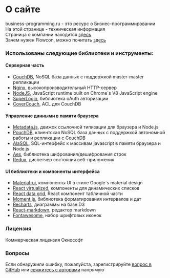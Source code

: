 # О сайте
business-programming.ru - это ресурс о Бизнес-программировании  
На этой странице - техническая информация  
Страница о компании находится <a href="/articles/about-company" title="О компании">здесь</a>  
Зачем нужен Flowcon, можно почитать <a href="/articles/flowcon-readme" title="Зачем нужен Flowcon">здесь</a>

### Использованы следующие библиотеки и инструменты:

#### Серверная часть
- [CouchDB](http://couchdb.apache.org/), NoSQL база данных с поддержкой master-master репликации
- [Nginx](http://nginx.org/ru/), высокопроизводительный HTTP-сервер
- [NodeJS](https://nodejs.org/en/), JavaScript runtime built on Chrome`s V8 JavaScript engine
- [SuperLogin](https://github.com/colinskow/superlogin), библиотека oAuth авторизации
- [CoverCouch](https://github.com/ermouth/covercouch), ACL для CouchDB

#### Управление данными в памяти браузера
- [Metadata.js](https://github.com/oknosoft/metadata.js/tree/develop/packages), движок ссылочной типизации для браузера и Node.js
- [PouchDB](https://pouchdb.com/), клиентская NoSQL база данных с поддержкой автономной работы и репликации с CouchDB
- [AlaSQL](https://github.com/agershun/alasql), SQL-интерфейс к массивам javascript в памяти браузера и Node.js
- [Aes](http://www.movable-type.co.uk/scripts/aes.html), библиотека шифрования/дешифрования строк
- [Redux](https://github.com/reactjs/redux), диспетчер состояния веб-приложения

#### UI библиотеки и компоненты интерфейса
- [Material-ui](https://material-ui-next.com/), компоненты UI в стиле Google`s material design
- [React virtualized](https://github.com/bvaughn/react-virtualized), компоненты для динамических списков
- [React data grid](https://github.com/adazzle/react-data-grid), React компонент табличной части
- [Moment.js](http://momentjs.com/), библиотека форматирования интервалов и дат
- [Recharts](https://github.com/recharts/recharts), диаграммы на базе D3
- [React-markdown](https://github.com/OpusCapita/react-markdown), редактор markdown
- [Fontawesome](https://fortawesome.github.io/Font-Awesome/), набор шрифтовых иконок

### Лицензия
Коммерческая лицензия Окнософт

### Вопросы
Если обнаружили ошибку, пожалуйста, зарегистрируйте <a href="https://github.com/oknosoft/flowcon/issues?utf8=%E2%9C%93&q=is%3Aissue" target="_blank" rel="noopener noreferrer">вопрос в GitHub</a> или <a href="mailto:nmivan@oknosoft.ru?subject=flowcon">свяжитесь с авторами</a> напрямую
